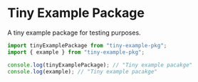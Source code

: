 # Tiny Example Package

A tiny example package for testing purposes.

```js
import tinyExamplePackage from "tiny-example-pkg";
import { example } from "tiny-example-pkg";

console.log(tinyExamplePackage); // "Tiny example pacakge"
console.log(example); // "Tiny example pacakge"
```
